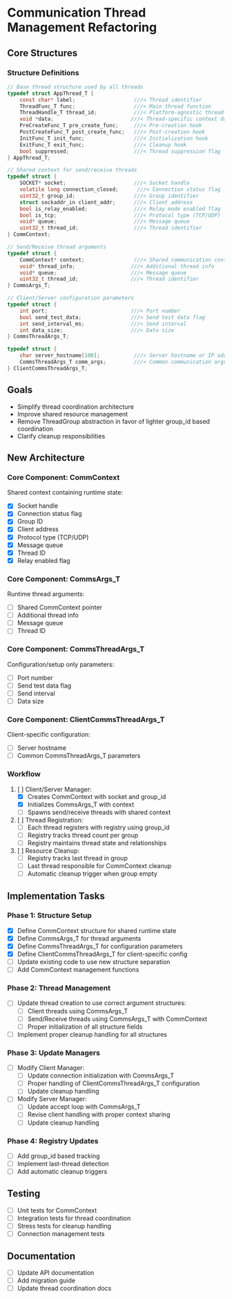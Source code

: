 # Communication Thread Management Refactoring

## Core Structures

### Structure Definitions

```c
// Base thread structure used by all threads
typedef struct AppThread_T {
    const char* label;                   ///< Thread identifier
    ThreadFunc_T func;                   ///< Main thread function
    ThreadHandle_T thread_id;            ///< Platform-agnostic thread ID
    void *data;                         ///< Thread-specific context data
    PreCreateFunc_T pre_create_func;     ///< Pre-creation hook
    PostCreateFunc_T post_create_func;   ///< Post-creation hook
    InitFunc_T init_func;                ///< Initialization hook
    ExitFunc_T exit_func;                ///< Cleanup hook
    bool suppressed;                     ///< Thread suppression flag
} AppThread_T;

// Shared context for send/receive threads
typedef struct {
    SOCKET* socket;                      ///< Socket handle
    volatile long connection_closed;      ///< Connection status flag
    uint32_t group_id;                   ///< Group identifier
    struct sockaddr_in client_addr;      ///< Client address
    bool is_relay_enabled;               ///< Relay mode enabled flag
    bool is_tcp;                         ///< Protocol type (TCP/UDP)
    void* queue;                         ///< Message queue
    uint32_t thread_id;                  ///< Thread identifier
} CommContext;

// Send/Receive thread arguments
typedef struct {
    CommContext* context;                ///< Shared communication context
    void* thread_info;                  ///< Additional thread info
    void* queue;                        ///< Message queue
    uint32_t thread_id;                 ///< Thread identifier
} CommsArgs_T;

// Client/Server configuration parameters
typedef struct {
    int port;                           ///< Port number
    bool send_test_data;                ///< Send test data flag
    int send_interval_ms;               ///< Send interval
    int data_size;                      ///< Data size
} CommsThreadArgs_T;

typedef struct {
    char server_hostname[100];           ///< Server hostname or IP address
    CommsThreadArgs_T comm_args;         ///< Common communication arguments
} ClientCommsThreadArgs_T;
```

## Goals
- Simplify thread coordination architecture
- Improve shared resource management
- Remove ThreadGroup abstraction in favor of lighter group_id based coordination
- Clarify cleanup responsibilities

## New Architecture

### Core Component: CommContext
Shared context containing runtime state:
- [x] Socket handle
- [x] Connection status flag
- [x] Group ID
- [x] Client address
- [x] Protocol type (TCP/UDP)
- [x] Message queue
- [x] Thread ID
- [x] Relay enabled flag

### Core Component: CommsArgs_T
Runtime thread arguments:
- [ ] Shared CommContext pointer
- [ ] Additional thread info
- [ ] Message queue
- [ ] Thread ID

### Core Component: CommsThreadArgs_T
Configuration/setup only parameters:
- [ ] Port number
- [ ] Send test data flag
- [ ] Send interval
- [ ] Data size

### Core Component: ClientCommsThreadArgs_T
Client-specific configuration:
- [ ] Server hostname
- [ ] Common CommsThreadArgs_T parameters

### Workflow
1. [ ] Client/Server Manager:
   - [x] Creates CommContext with socket and group_id
   - [x] Initializes CommsArgs_T with context
   - [ ] Spawns send/receive threads with shared context

2. [ ] Thread Registration:
   - [ ] Each thread registers with registry using group_id
   - [ ] Registry tracks thread count per group
   - [ ] Registry maintains thread state and relationships

3. [ ] Resource Cleanup:
   - [ ] Registry tracks last thread in group
   - [ ] Last thread responsible for CommContext cleanup
   - [ ] Automatic cleanup trigger when group empty

## Implementation Tasks

### Phase 1: Structure Setup
- [x] Define CommContext structure for shared runtime state
- [x] Define CommsArgs_T for thread arguments
- [x] Define CommsThreadArgs_T for configuration parameters
- [x] Define ClientCommsThreadArgs_T for client-specific config
- [ ] Update existing code to use new structure separation
- [ ] Add CommContext management functions

### Phase 2: Thread Management
- [ ] Update thread creation to use correct argument structures:
  - [ ] Client threads using CommsArgs_T
  - [ ] Send/Receive threads using CommsArgs_T with CommContext
  - [ ] Proper initialization of all structure fields
- [ ] Implement proper cleanup handling for all structures

### Phase 3: Update Managers
- [ ] Modify Client Manager:
  - [ ] Update connection initialization with CommsArgs_T
  - [ ] Proper handling of ClientCommsThreadArgs_T configuration
  - [ ] Update cleanup handling

- [ ] Modify Server Manager:
  - [ ] Update accept loop with CommsArgs_T
  - [ ] Revise client handling with proper context sharing
  - [ ] Update cleanup handling

### Phase 4: Registry Updates
- [ ] Add group_id based tracking
- [ ] Implement last-thread detection
- [ ] Add automatic cleanup triggers

## Testing
- [ ] Unit tests for CommContext
- [ ] Integration tests for thread coordination
- [ ] Stress tests for cleanup handling
- [ ] Connection management tests

## Documentation
- [ ] Update API documentation
- [ ] Add migration guide
- [ ] Update thread coordination docs
